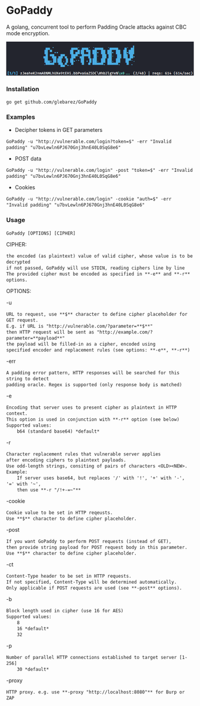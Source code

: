 # GoPaddy

A golang, concurrent tool to perform Padding Oracle attacks against CBC mode encryption.

![demo](demo.gif)


### Installation
```console
go get github.com/glebarez/GoPaddy
```

### Examples
- Decipher tokens in GET parameters
```console
GoPaddy -u "http://vulnerable.com/login?token=$" -err "Invalid padding" "u7bvLewln6PJ670Gnj3hnE40L0SqG8e6"
````

- POST data
```console
GoPaddy -u "http://vulnerable.com/login" -post "token=$" -err "Invalid padding" "u7bvLewln6PJ670Gnj3hnE40L0SqG8e6"
````

- Cookies
```console
GoPaddy -u "http://vulnerable.com/login" -cookie "auth=$" -err "Invalid padding" "u7bvLewln6PJ670Gnj3hnE40L0SqG8e6"
````

### Usage
```console
GoPaddy [OPTIONS] [CIPHER]
```

CIPHER:

	the encoded (as plaintext) value of valid cipher, whose value is to be decrypted
	if not passed, GoPaddy will use STDIN, reading ciphers line by line
	The provided cipher must be encoded as specified in **-e** and **-r** options. 

OPTIONS:

-u

	URL to request, use **$** character to define cipher placeholder for GET request.
	E.g. if URL is "http://vulnerable.com/?parameter=**$**"
	then HTTP request will be sent as "http://example.com/?parameter=**payload**"
	the payload will be filled-in as a cipher, encoded using 
	specified encoder and replacement rules (see options: **-e**, **-r**)

-err

	A padding error pattern, HTTP responses will be searched for this string to detect 
	padding oracle. Regex is supported (only response body is matched)

-e

	Encoding that server uses to present cipher as plaintext in HTTP context.
	This option is used in conjunction with **-r** option (see below)
	Supported values:
		b64 (standard base64) *default*

-r

	Character replacement rules that vulnerable server applies
	after encoding ciphers to plaintext payloads.
	Use odd-length strings, consiting of pairs of characters <OLD><NEW>.
	Example:
		If server uses base64, but replaces '/' with '!', '+' with '-', '=' with '~',
		then use **-r "/!+-=~"**

-cookie

	Cookie value to be set in HTTP reqeusts.
	Use **$** character to define cipher placeholder.

-post

	If you want GoPaddy to perform POST requests (instead of GET), 
	then provide string payload for POST request body in this parameter.
	Use **$** character to define cipher placeholder. 

-ct

	Content-Type header to be set in HTTP requests.
	If not specified, Content-Type will be determined automatically.
	Only applicable if POST requests are used (see **-post** options).
	
-b

	Block length used in cipher (use 16 for AES)
	Supported values:
		8
		16 *default*
		32

-p

	Number of parallel HTTP connections established to target server [1-256]
		30 *default*
		
-proxy

	HTTP proxy. e.g. use **-proxy "http://localhost:8080"** for Burp or ZAP

